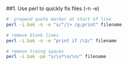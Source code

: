 ##1. Use perl to quickly fix files (-n -e)
```bash
#  prepend quote marker at start of line
perl -i.bak -n -e "s/^/|> /g;print" filename

# remove blank lines
perl -i.bak -n -e "print if /\S/" filename

# remove traing spaces
perl -i.bak -pe "s/\s*\n/\n/" filename
```
